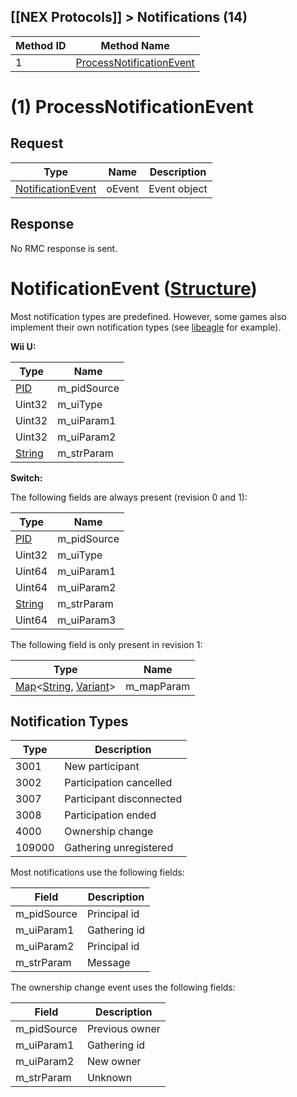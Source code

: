 ## [[NEX Protocols]] > Notifications (14)

| Method ID | Method Name |
| --- | --- |
| 1 | [ProcessNotificationEvent](#1-processnotificationevent) |

# (1) ProcessNotificationEvent
## Request
| Type | Name | Description |
| --- | --- | --- |
| [NotificationEvent](#notificationevent-structure) | oEvent | Event object |

## Response
No RMC response is sent.

# NotificationEvent ([Structure])
Most notification types are predefined. However, some games also implement their own notification types (see [libeagle](Eagle-Protocol) for example).

**Wii U:**

| Type | Name |
| --- | --- |
| [PID] | m_pidSource |
| Uint32 | m_uiType |
| Uint32 | m_uiParam1 |
| Uint32 | m_uiParam2 |
| [String] | m_strParam |

**Switch:**

The following fields are always present (revision 0 and 1):

| Type | Name |
| --- | --- |
| [PID] | m_pidSource |
| Uint32 | m_uiType |
| Uint64 | m_uiParam1 |
| Uint64 | m_uiParam2 |
| [String] | m_strParam |
| Uint64 | m_uiParam3 |

The following field is only present in revision 1:

| Type | Name |
| --- | --- |
| [Map]&lt;[String], [Variant]&gt; | m_mapParam |

## Notification Types
| Type | Description |
| --- | --- |
| 3001 | New participant |
| 3002 | Participation cancelled |
| 3007 | Participant disconnected |
| 3008 | Participation ended |
| 4000 | Ownership change |
| 109000 | Gathering unregistered |

Most notifications use the following fields:

| Field | Description |
| --- | --- |
| m_pidSource | Principal id |
| m_uiParam1 | Gathering id |
| m_uiParam2 | Principal id |
| m_strParam | Message |

The ownership change event uses the following fields:

| Field | Description |
| --- | --- |
| m_pidSource | Previous owner |
| m_uiParam1 | Gathering id |
| m_uiParam2 | New owner |
| m_strParam | Unknown |

[PID]: NEX-Common-Types#pid
[String]: NEX-Common-Types#string
[Structure]: NEX-Common-Types#structure
[Map]: NEX-Common-Types#map
[Variant]: NEX-Common-Types#variant